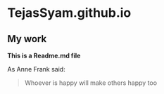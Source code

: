 # TejasSyam.github.io
## My work
**This is a Readme.md file**

As Anne Frank said:
> Whoever is happy
> will make others happy too
